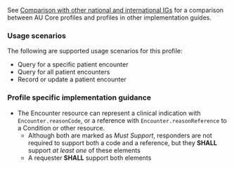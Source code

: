 See [Comparison with other national and international IGs](comparison.html) for a comparison between AU Core profiles and profiles in other implementation guides.

### Usage scenarios
The following are supported usage scenarios for this profile:
- Query for a specific patient encounter
- Query for all patient encounters
- Record or update a patient encounter

### Profile specific implementation guidance
- The Encounter resource can represent a clinical indication with `Encounter.reasonCode`, or a reference with `Encounter.reasonReference` to a Condition or other resource.
  - Although both are marked as *Must Support*, responders are not required to support both a code and a reference, but they **SHALL** support *at least one* of these elements
  - A requester **SHALL** support both elements